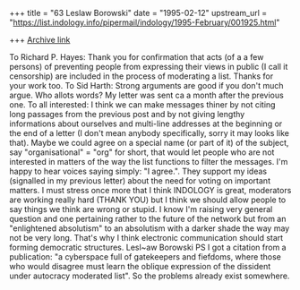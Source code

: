 +++
title = "63 Leslaw Borowski"
date = "1995-02-12"
upstream_url = "https://list.indology.info/pipermail/indology/1995-February/001925.html"

+++
[Archive link](https://list.indology.info/pipermail/indology/1995-February/001925.html)

To Richard P. Hayes: Thank you for confirmation that acts (of a 
a few persons) of preventing people from expressing their views in 
public (I call it censorship) are included in the process of 
moderating a list. Thanks for your work too.
To Sid Harth: Strong arguments are good
              if you don't much argue.
Who allots words? My letter was sent ca a month after the previous 
one.
To all interested: I think we can make messages thiner by not citing 
long passages from the previous post and by not giving lengthy 
informations about ourselves and multi-line addresses at the beginning 
or the end of a letter (I don't mean anybody specifically, sorry it 
may looks like that).    Maybe we could agree on a special name (or 
part of it) of the subject, say "organisational" = "org" for short, 
that would let people who are not interested in matters of the way 
the list functions to filter the messages.      I'm happy to hear 
voices saying simply: "I agree.". They support my ideas (signalled in 
my previous letter) about the need for voting on important matters. I 
must stress once more that I think INDOLOGY is great, moderators are 
working really hard (THANK YOU) but I think we should allow people to 
say things we think are wrong or stupid. 
I know I'm raising very general question and one pertaining rather to 
the future of the network but from an "enlightened absolutism" to an 
absolutism with a darker shade the way may not be very long. That's 
why I think electronic communication should start forming democratic 
structures.    Lesl~aw Borowski
PS I got a citation from a publication: "a cyberspace full of 
gatekeepers and fiefdoms, where those who would disagree must learn 
the oblique expression of the dissident under autocracy moderated 
list". So the problems already exist somewhere.         

























